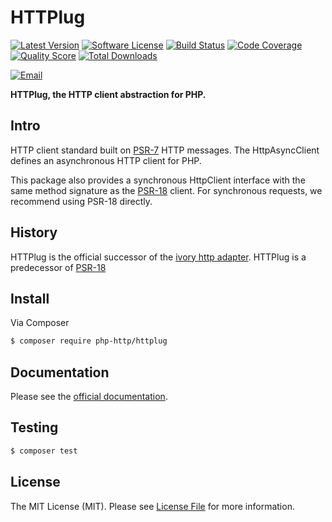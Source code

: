 # HTTPlug

[![Latest Version](https://img.shields.io/github/release/php-http/httplug.svg?style=flat-square)](https://github.com/php-http/httplug/releases)
[![Software License](https://img.shields.io/badge/license-MIT-brightgreen.svg?style=flat-square)](LICENSE)
[![Build Status](https://github.com/php-http/httplug/actions/workflows/ci.yml/badge.svg)](https://github.com/php-http/httplug/actions/workflows/ci.yml)
[![Code Coverage](https://img.shields.io/scrutinizer/coverage/g/php-http/httplug.svg?style=flat-square)](https://scrutinizer-ci.com/g/php-http/httplug)
[![Quality Score](https://img.shields.io/scrutinizer/g/php-http/httplug.svg?style=flat-square)](https://scrutinizer-ci.com/g/php-http/httplug)
[![Total Downloads](https://img.shields.io/packagist/dt/php-http/httplug.svg?style=flat-square)](https://packagist.org/packages/php-http/httplug)

[![Email](https://img.shields.io/badge/email-team@httplug.io-blue.svg?style=flat-square)](mailto:team@httplug.io)

**HTTPlug, the HTTP client abstraction for PHP.**


## Intro

HTTP client standard built on [PSR-7](http://www.php-fig.org/psr/psr-7/) HTTP
messages. The HttpAsyncClient defines an asynchronous HTTP client for PHP.

This package also provides a synchronous HttpClient interface with the same
method signature as the [PSR-18](http://www.php-fig.org/psr/psr-18/) client.
For synchronous requests, we recommend using PSR-18 directly.


## History

HTTPlug is the official successor of the [ivory http adapter](https://github.com/egeloen/ivory-http-adapter).
HTTPlug is a predecessor of [PSR-18](http://www.php-fig.org/psr/psr-18/)


## Install

Via Composer

``` bash
$ composer require php-http/httplug
```


## Documentation

Please see the [official documentation](http://docs.php-http.org).


## Testing

``` bash
$ composer test
```


## License

The MIT License (MIT). Please see [License File](LICENSE) for more information.
